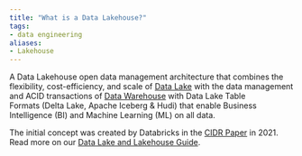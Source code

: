 ```yaml
---
title: "What is a Data Lakehouse?"
tags:
- data engineering
aliases:
- Lakehouse
---
```


A Data Lakehouse open data management architecture that combines the flexibility, cost-efficiency, and scale of [Data Lake](term/data%20lake.md) with the data management and ACID transactions of [Data Warehouse](term/data%20warehouse.md) with Data Lake Table Formats (Delta Lake, Apache Iceberg & Hudi) that enable Business Intelligence (BI) and Machine Learning (ML) on all data.

The initial concept was created by Databricks in the [CIDR Paper](http://cidrdb.org/cidr2021/papers/cidr2021_paper17.pdf) in 2021. Read more on our [Data Lake and Lakehouse Guide](https://airbyte.com/blog/data-lake-lakehouse-guide-powered-by-table-formats-delta-lake-iceberg-hudi).